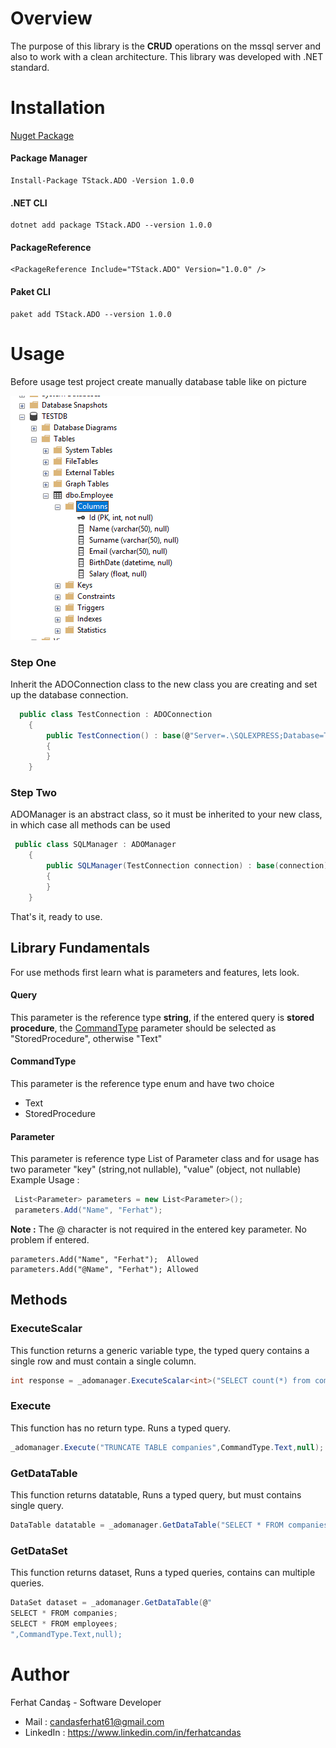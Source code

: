 # Overview

The purpose of this library is the **CRUD** operations on the mssql server and also to work with a clean architecture. This library was developed with .NET standard.

# Installation
[Nuget Package](https://www.nuget.org/packages/TStack.ADO/)
#### Package Manager
```PM
Install-Package TStack.ADO -Version 1.0.0
```
#### .NET CLI
```PM
dotnet add package TStack.ADO --version 1.0.0
```
#### PackageReference
```PM
<PackageReference Include="TStack.ADO" Version="1.0.0" />
```
#### Paket CLI
```PM
paket add TStack.ADO --version 1.0.0
```

# Usage
Before usage test project create manually database table like on picture 

![](documents/ADO.NET_TESTDB.png)

### Step One
Inherit the ADOConnection class to the new class you are creating and set up the database connection.

```csharp
  public class TestConnection : ADOConnection
    {
        public TestConnection() : base(@"Server=.\SQLEXPRESS;Database=TESTDB;Trusted_Connection=True;")
        {
        }
    }
```

### Step Two
ADOManager is an abstract class, so it must be inherited to your new class, in which case all methods can be used
```csharp
 public class SQLManager : ADOManager
    {
        public SQLManager(TestConnection connection) : base(connection)
        {
        }
    }
```
That's it, ready to use.

## Library Fundamentals
For use methods first learn what is parameters and features, lets look.
#### Query
This parameter is the reference type **string**, if the entered query is **stored procedure**, the [CommandType](#commandtype) parameter should be selected as "StoredProcedure", otherwise "Text"
#### CommandType
This parameter is the reference type enum and have two choice
 - Text
 - StoredProcedure
 
#### Parameter
This parameter is reference type List of Parameter class and for usage has two parameter "key" (string,not nullable), "value" (object, not nullable)
Example Usage :
```csharp
 List<Parameter> parameters = new List<Parameter>();
 parameters.Add("Name", "Ferhat");
```
**Note :** The @ character is not required in the entered key parameter. No problem if entered.
```
parameters.Add("Name", "Ferhat");  Allowed
parameters.Add("@Name", "Ferhat"); Allowed
```
## Methods

### ExecuteScalar
This function returns a generic variable type, the typed query contains a single row and must contain a single column.

```csharp
int response = _adomanager.ExecuteScalar<int>("SELECT count(*) from companies",CommandType.Text,null);
```
### Execute
This function has no return type. Runs a typed query.
```csharp
_adomanager.Execute("TRUNCATE TABLE companies",CommandType.Text,null);
```

### GetDataTable
This function returns datatable, Runs a typed query, but must contains single query.
```csharp
DataTable datatable = _adomanager.GetDataTable("SELECT * FROM companies",CommandType.Text,null);
```
### GetDataSet
This function returns dataset, Runs a typed queries, contains can multiple queries.
```csharp
DataSet dataset = _adomanager.GetDataTable(@"
SELECT * FROM companies;
SELECT * FROM employees;
",CommandType.Text,null);
```
# Author

Ferhat Candaş - Software Developer
 - Mail : candasferhat61@gmail.com
 - LinkedIn : https://www.linkedin.com/in/ferhatcandas
